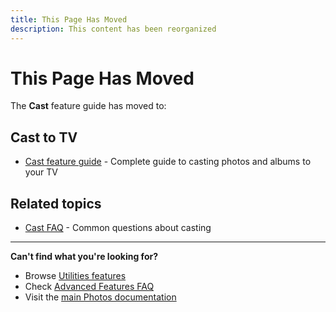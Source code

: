 ```yaml
---
title: This Page Has Moved
description: This content has been reorganized
---
```


# This Page Has Moved

The **Cast** feature guide has moved to:

## Cast to TV
- [Cast feature guide](/photos/features/utilities/cast/) - Complete guide to casting photos and albums to your TV

## Related topics
- [Cast FAQ](/photos/faq/advanced-features#cast) - Common questions about casting

---

**Can't find what you're looking for?**
- Browse [Utilities features](/photos/features/utilities/cast/)
- Check [Advanced Features FAQ](/photos/faq/advanced-features)
- Visit the [main Photos documentation](/photos/)
